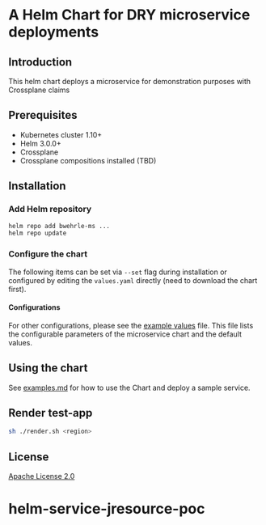 # A Helm Chart for DRY microservice deployments


## Introduction

This helm chart deploys a microservice for demonstration purposes with Crossplane claims

## Prerequisites

- Kubernetes cluster 1.10+
- Helm 3.0.0+
- Crossplane
- Crossplane compositions installed (TBD)

## Installation

### Add Helm repository

```bash
helm repo add bwehrle-ms ...
helm repo update
```

### Configure the chart

The following items can be set via `--set` flag during installation or configured by editing the `values.yaml` directly (need to download the chart first).

#### Configurations

For other configurations, please see the [example values](example-httpbin-values.yaml) file. This file lists the configurable parameters of the microservice chart and the default values.

## Using the chart

See [examples.md](examples.md) for how to use the Chart and deploy a sample service.

## Render test-app

```sh
sh ./render.sh <region>
```

## License

[Apache License 2.0](/LICENSE)
# helm-service-jresource-poc
